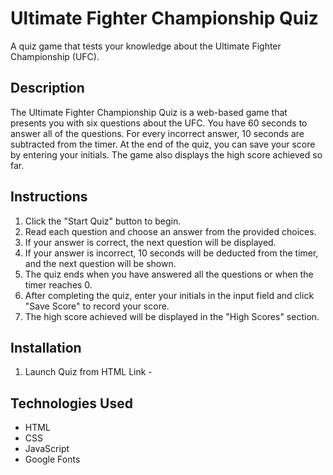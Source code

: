 # Ultimate Fighter Championship Quiz

A quiz game that tests your knowledge about the Ultimate Fighter Championship (UFC).

## Description

The Ultimate Fighter Championship Quiz is a web-based game that presents you with six questions about the UFC. You have 60 seconds to answer all of the questions. For every incorrect answer, 10 seconds are subtracted from the timer. At the end of the quiz, you can save your score by entering your initials. The game also displays the high score achieved so far.

## Instructions

1. Click the "Start Quiz" button to begin.
2. Read each question and choose an answer from the provided choices.
3. If your answer is correct, the next question will be displayed.
4. If your answer is incorrect, 10 seconds will be deducted from the timer, and the next question will be shown.
5. The quiz ends when you have answered all the questions or when the timer reaches 0.
6. After completing the quiz, enter your initials in the input field and click "Save Score" to record your score.
7. The high score achieved will be displayed in the "High Scores" section.

## Installation

1. Launch Quiz from HTML Link - 


## Technologies Used

- HTML
- CSS
- JavaScript
- Google Fonts

